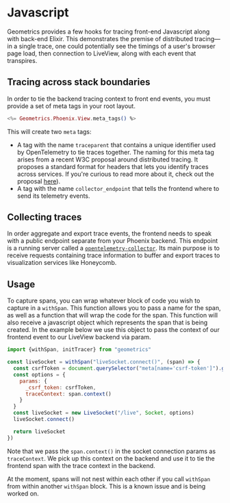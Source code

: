 # Javascript

Geometrics provides a few hooks for tracing front-end Javascript along with back-end Elixir. This demonstrates the premise of distributed tracing—in a single trace, one could potentially see the timings of a user's browser page load, then connection to LiveView, along with each event that transpires.

## Tracing across stack boundaries

In order to tie the backend tracing context to front end events, you must provide a set of meta tags in your root layout.

```.eex
<%= Geometrics.Phoenix.View.meta_tags() %>
```

This will create two `meta` tags:

* A tag with the name `traceparent` that contains a unique identifier used by OpenTelemetry to tie traces together. The naming for this meta tag arises from a recent W3C proposal around distributed tracing. It proposes a standard format for headers that lets you identify traces across services. If you're curious to read more about it, check out the proposal [here](https://www.w3.org/TR/trace-context/#problem-statement)).
* A tag with the name `collector_endpoint` that tells the frontend where to send its telemetry events.

## Collecting traces

In order aggregate and export trace events, the frontend needs to speak with a public endpoint separate from your Phoenix backend. This endpoint is a running server called a [`opentelemetry-collector`](https://github.com/open-telemetry/opentelemetry-collector). Its main purpose is to receive requests containing trace information to buffer and export traces to visualization services like Honeycomb.

## Usage

To capture spans, you can wrap whatever block of code you wish to capture in a `withSpan`. This function allows you to pass a name for the span, as well as a function that will wrap the code for the span. This function will also receive a javascript object which represents the span that is being created. In the example below we use this object to pass the context of our frontend event to our LiveView backend via param.

```.js
import {withSpan, initTracer} from "geometrics"

const liveSocket = withSpan("liveSocket.connect()", (span) => {
  const csrfToken = document.querySelector("meta[name='csrf-token']").getAttribute("content")
  const options = {
    params: {
      _csrf_token: csrfToken,
      traceContext: span.context()
    }
  }
  const liveSocket = new LiveSocket("/live", Socket, options)
  liveSocket.connect()

  return liveSocket
})
```

Note that we pass the `span.context()` in the socket connection params as `traceContext`. We pick up this context on the
backend and use it to tie the frontend span with the trace context in the backend. 

At the moment, spans will not nest within each other if you call `withSpan` from within another `withSpan` block. This is 
a known issue and is being worked on.